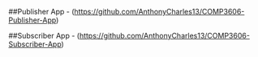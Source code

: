##Publisher App - (https://github.com/AnthonyCharles13/COMP3606-Publisher-App)

##Subscriber App - (https://github.com/AnthonyCharles13/COMP3606-Subscriber-App)
